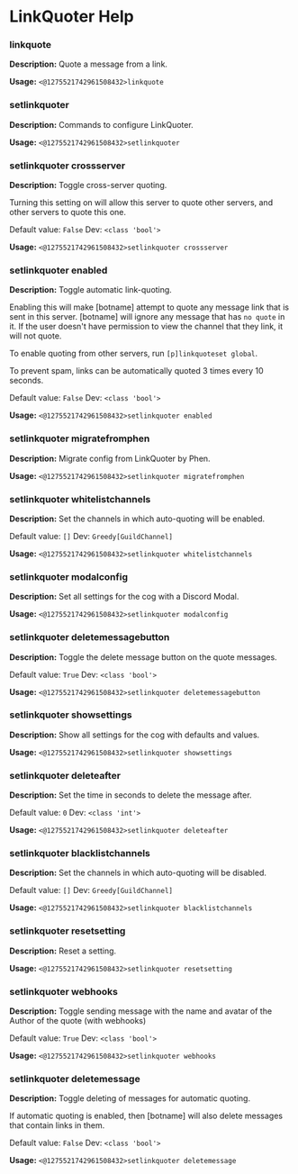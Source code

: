 # LinkQuoter Help

### linkquote

**Description:** Quote a message from a link.

**Usage:** `<@1275521742961508432>linkquote`

### setlinkquoter

**Description:** Commands to configure LinkQuoter.

**Usage:** `<@1275521742961508432>setlinkquoter`

### setlinkquoter crossserver

**Description:**  Toggle cross-server quoting.

Turning this setting on will allow this server to quote other servers, and other servers to quote this one.

Default value: `False`
Dev: `<class 'bool'>`

**Usage:** `<@1275521742961508432>setlinkquoter crossserver`

### setlinkquoter enabled

**Description:** Toggle automatic link-quoting.

Enabling this will make [botname] attempt to quote any message link that is sent in this server.
[botname] will ignore any message that has `no quote` in it.
If the user doesn't have permission to view the channel that they link, it will not quote.

To enable quoting from other servers, run `[p]linkquoteset global`.

To prevent spam, links can be automatically quoted 3 times every 10 seconds.

Default value: `False`
Dev: `<class 'bool'>`

**Usage:** `<@1275521742961508432>setlinkquoter enabled`

### setlinkquoter migratefromphen

**Description:** Migrate config from LinkQuoter by Phen.

**Usage:** `<@1275521742961508432>setlinkquoter migratefromphen`

### setlinkquoter whitelistchannels

**Description:** Set the channels in which auto-quoting will be enabled.

Default value: `[]`
Dev: `Greedy[GuildChannel]`

**Usage:** `<@1275521742961508432>setlinkquoter whitelistchannels`

### setlinkquoter modalconfig

**Description:** Set all settings for the cog with a Discord Modal.

**Usage:** `<@1275521742961508432>setlinkquoter modalconfig`

### setlinkquoter deletemessagebutton

**Description:** Toggle the delete message button on the quote messages.

Default value: `True`
Dev: `<class 'bool'>`

**Usage:** `<@1275521742961508432>setlinkquoter deletemessagebutton`

### setlinkquoter showsettings

**Description:** Show all settings for the cog with defaults and values.

**Usage:** `<@1275521742961508432>setlinkquoter showsettings`

### setlinkquoter deleteafter

**Description:** Set the time in seconds to delete the message after.

Default value: `0`
Dev: `<class 'int'>`

**Usage:** `<@1275521742961508432>setlinkquoter deleteafter`

### setlinkquoter blacklistchannels

**Description:** Set the channels in which auto-quoting will be disabled.

Default value: `[]`
Dev: `Greedy[GuildChannel]`

**Usage:** `<@1275521742961508432>setlinkquoter blacklistchannels`

### setlinkquoter resetsetting

**Description:** Reset a setting.

**Usage:** `<@1275521742961508432>setlinkquoter resetsetting`

### setlinkquoter webhooks

**Description:** Toggle sending message with the name and avatar of the Author of the quote (with webhooks)

Default value: `True`
Dev: `<class 'bool'>`

**Usage:** `<@1275521742961508432>setlinkquoter webhooks`

### setlinkquoter deletemessage

**Description:** Toggle deleting of messages for automatic quoting.

If automatic quoting is enabled, then [botname] will also delete messages that contain links in them.

Default value: `False`
Dev: `<class 'bool'>`

**Usage:** `<@1275521742961508432>setlinkquoter deletemessage`

